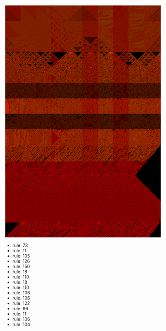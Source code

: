 ![photo](./output.png) 
 * rule: 73
* rule: 11
* rule: 105
* rule: 126
* rule: 150
* rule: 18
* rule: 110
* rule: 18
* rule: 110
* rule: 106
* rule: 106
* rule: 122
* rule: 86
* rule: 11
* rule: 106
* rule: 104
